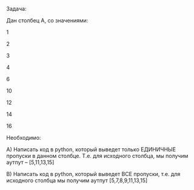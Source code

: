Задача:

Дан столбец A, со значениями:

1

2

3

4

6

10

12

14

16

Необходимо:

A)	Написать код в python, который выведет только ЕДИНИЧНЫЕ пропуски в данном столбце. Т.е. для исходного столбца, мы получим аутпут – [5,11,13,15]

B)	Написать код в python, который выведет ВСЕ пропуски, т.е. для исходного столбца мы получим аутпут [5,7,8,9,11,13,15]

